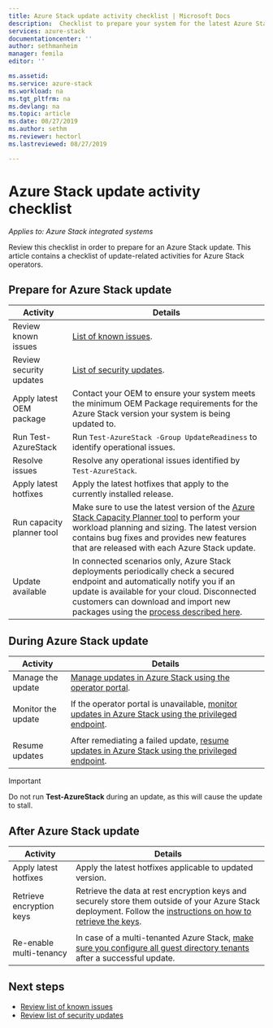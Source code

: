 ```yaml
---
title: Azure Stack update activity checklist | Microsoft Docs
description:  Checklist to prepare your system for the latest Azure Stack update.
services: azure-stack
documentationcenter: ''
author: sethmanheim
manager: femila
editor: ''

ms.assetid:  
ms.service: azure-stack
ms.workload: na
ms.tgt_pltfrm: na
ms.devlang: na
ms.topic: article
ms.date: 08/27/2019
ms.author: sethm
ms.reviewer: hectorl
ms.lastreviewed: 08/27/2019

---
```


# Azure Stack update activity checklist

*Applies to: Azure Stack integrated systems*

Review this checklist in order to prepare for an Azure Stack update. This article contains a checklist of update-related activities for Azure Stack operators.

## Prepare for Azure Stack update

| Activity                     | Details                                                   |
|------------------------------|-----------------------------------------------------------|
| Review known issues     | [List of known issues](azure-stack-release-notes-known-issues-1908.md).                |
| Review security updates | [List of security updates](azure-stack-release-notes-security-updates.md).      |
| Apply latest OEM package | Contact your OEM to ensure your system meets the minimum OEM Package requirements for the Azure Stack version your system is being updated to. |
| Run Test-AzureStack | Run `Test-AzureStack -Group UpdateReadiness` to identify operational issues. |
| Resolve issues | Resolve any operational issues identified by `Test-AzureStack`. |
| Apply latest hotfixes | Apply the latest hotfixes that apply to the currently installed release. |
| Run capacity planner tool | Make sure to use the latest version of the [Azure Stack Capacity Planner tool](azure-stack-capacity-planning-overview.md) to perform your workload planning and sizing. The latest version contains bug fixes and provides new features that are released with each Azure Stack update. |
| Update available | In connected scenarios only, Azure Stack deployments periodically check a secured endpoint and automatically notify you if an update is available for your cloud. Disconnected customers can download and import new packages using the [process described here](https://docs.microsoft.com/azure-stack/operator/azure-stack-apply-updates). |

## During Azure Stack update

| Activity | Details |
|--------------------|------------------------------------------------------------------------------------------------------|
| Manage the update |[Manage updates in Azure Stack using the operator portal](azure-stack-updates.md). |
|  |  |
| Monitor the update | If the operator portal is unavailable, [monitor updates in Azure Stack using the privileged endpoint](azure-stack-monitor-update.md). |
|  |  |
| Resume updates | After remediating a failed update, [resume updates in Azure Stack using the privileged endpoint](azure-stack-monitor-update.md). |

> [!Important]  
> Do not run **Test-AzureStack** during an update, as this will cause the update to stall.

## After Azure Stack update

| Activity | Details |
|--------------------------|----------------------------------------------------------------------------------------------------------------------------------------------------------------|
| Apply latest hotfixes | Apply the latest hotfixes applicable to updated version. |
| Retrieve encryption keys | Retrieve the data at rest encryption keys and securely store them outside of your Azure Stack deployment. Follow the [instructions on how to retrieve the keys](azure-stack-security-bitlocker.md). |
|  |  |
| Re-enable multi-tenancy | In case of a multi-tenanted Azure Stack, [make sure you configure all guest directory tenants](azure-stack-enable-multitenancy.md#configure-guest-directory) after a successful update. |

## Next steps

- [Review list of known issues](azure-stack-release-notes-known-issues-1908.md)
- [Review list of security updates](azure-stack-release-notes-security-updates.md)
